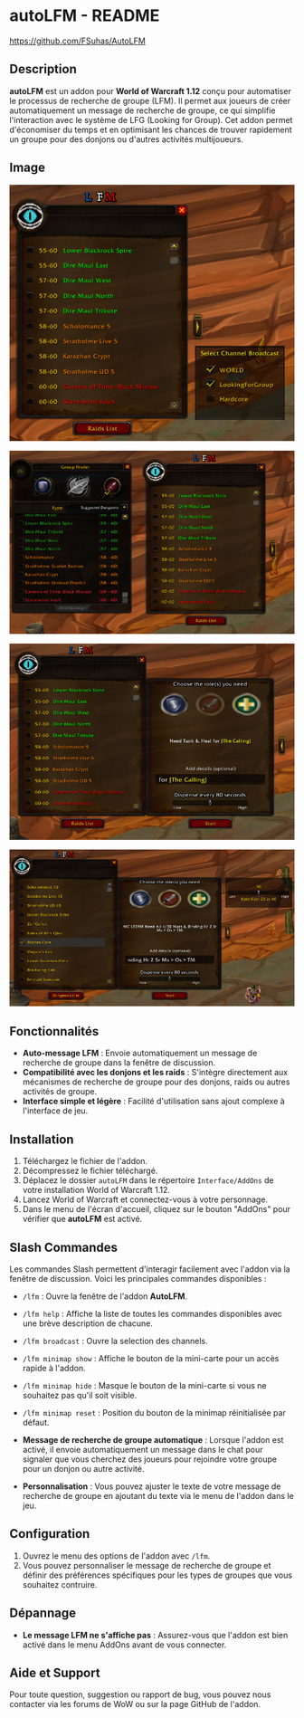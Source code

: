 # autoLFM - README

https://github.com/FSuhas/AutoLFM

## Description

**autoLFM** est un addon pour **World of Warcraft 1.12** conçu pour automatiser le processus de recherche de groupe (LFM). Il permet aux joueurs de créer automatiquement un message de recherche de groupe, ce qui simplifie l'interaction avec le système de LFG (Looking for Group). Cet addon permet d'économiser du temps et en optimisant les chances de trouver rapidement un groupe pour des donjons ou d'autres activités multijoueurs.

## Image

![channel select](Screen/channel.PNG)

![donjons scaling](Screen/donjons.PNG)

![quest](Screen/quest.PNG)

![raid selector](Screen/raid.PNG)

## Fonctionnalités

- **Auto-message LFM** : Envoie automatiquement un message de recherche de groupe dans la fenêtre de discussion.
- **Compatibilité avec les donjons et les raids** : S'intègre directement aux mécanismes de recherche de groupe pour des donjons, raids ou autres activités de groupe.
- **Interface simple et légère** : Facilité d'utilisation sans ajout complexe à l'interface de jeu.

## Installation

1. Téléchargez le fichier de l'addon.
2. Décompressez le fichier téléchargé.
3. Déplacez le dossier `autoLFM` dans le répertoire `Interface/AddOns` de votre installation World of Warcraft 1.12.
4. Lancez World of Warcraft et connectez-vous à votre personnage.
5. Dans le menu de l'écran d'accueil, cliquez sur le bouton "AddOns" pour vérifier que **autoLFM** est activé.

## Slash Commandes

Les commandes Slash permettent d'interagir facilement avec l'addon via la fenêtre de discussion. Voici les principales commandes disponibles :

- `/lfm` : Ouvre la fenêtre de l'addon **AutoLFM**.
- `/lfm help` : Affiche la liste de toutes les commandes disponibles avec une brève description de chacune.
- `/lfm broadcast` : Ouvre la selection des channels.
- `/lfm minimap show` : Affiche le bouton de la mini-carte pour un accès rapide à l'addon.
- `/lfm minimap hide` : Masque le bouton de la mini-carte si vous ne souhaitez pas qu'il soit visible.
- `/lfm minimap reset` : Position du bouton de la minimap réinitialisée par défaut.


- **Message de recherche de groupe automatique** : Lorsque l'addon est activé, il envoie automatiquement un message dans le chat pour signaler que vous cherchez des joueurs pour rejoindre  votre groupe pour un donjon ou autre activité.

- **Personnalisation** : Vous pouvez ajuster le texte de votre message de recherche de groupe en ajoutant du texte via le menu de l'addon dans le jeu.

## Configuration

1. Ouvrez le menu des options de l'addon avec `/lfm`.
2. Vous pouvez personnaliser le message de recherche de groupe et définir des préférences spécifiques pour les types de groupes que vous souhaitez contruire.

## Dépannage

- **Le message LFM ne s'affiche pas** : Assurez-vous que l'addon est bien activé dans le menu AddOns avant de vous connecter.


## Aide et Support

Pour toute question, suggestion ou rapport de bug, vous pouvez nous contacter via les forums de WoW ou sur la page GitHub de l'addon.
